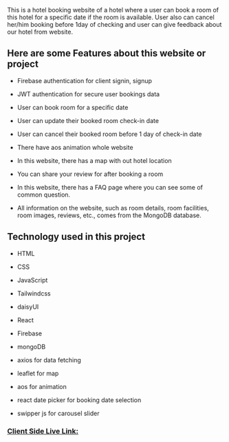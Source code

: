 This is a hotel booking website of a hotel where a user can book a room of this hotel for a specific date if the room is available. User also can cancel her/him booking before 1day of checking and user can give feedback about our hotel from website.

## Here are some Features about this website or project

   * Firebase authentication for client signin, signup

   * JWT authentication for secure user bookings data

   * User can book room for a specific date

   * User can update their booked room check-in date

   * User can cancel their booked room before 1 day of check-in date

   * There have aos animation whole website

   * In this website, there has a map with out hotel location

   * You can share your review for after booking a room

   * In this website, there has a FAQ page where you can see some of common question.

   * All information on the website, such as room details, room facilities, room images, reviews, etc., comes from the MongoDB database.

## Technology used in this project

   * HTML 

   * CSS

   * JavaScript

   * Tailwindcss

   * daisyUI

   * React

   * Firebase

   * mongoDB

   * axios for data fetching

   * leaflet for map

   * aos for animation

   * react date picker for booking date selection

   * swipper js for carousel slider


  ### [Client Side Live Link:](https://hotel-booking-5f32b.web.app/)  